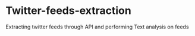 # Twitter-feeds-extraction
Extracting twitter feeds through API and performing Text analysis on feeds
